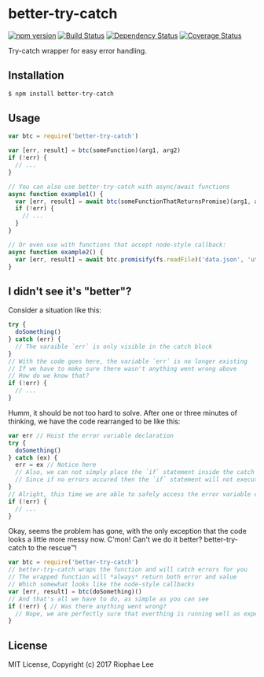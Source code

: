 # better-try-catch

[![npm version](https://badge.fury.io/js/better-try-catch.svg)](https://badge.fury.io/js/better-try-catch) [![Build Status](https://travis-ci.org/riophae/better-try-catch.svg)](https://travis-ci.org/riophae/better-try-catch) [![Dependency Status](https://david-dm.org/riophae/better-try-catch.svg)](https://david-dm.org/riophae/better-try-catch) [![Coverage Status](https://codecov.io/gh/riophae/better-try-catch/branch/master/graph/badge.svg)](https://codecov.io/gh/riophae/better-try-catch)

Try-catch wrapper for easy error handling.

## Installation

```bash
$ npm install better-try-catch
```

## Usage

```javascript
var btc = require('better-try-catch')

var [err, result] = btc(someFunction)(arg1, arg2)
if (!err) {
  // ...
}

// You can also use better-try-catch with async/await functions
async function example1() {
  var [err, result] = await btc(someFunctionThatReturnsPromise)(arg1, arg2)
  if (!err) {
    // ...
  }
}

// Or even use with functions that accept node-style callback:
async function example2() {
  var [err, result] = await btc.promisify(fs.readFile)('data.json', 'utf8')
}
```

## I didn't see it's "better"?

Consider a situation like this:

```javascript
try {
  doSomething()
} catch (err) {
  // The varaible `err` is only visible in the catch block
}
// With the code goes here, the variable `err` is no longer existing
// If we have to make sure there wasn't anything went wrong above
// How do we know that?
if (!err) {
  // ...
}
```

Humm, it should be not too hard to solve. After one or three minutes of thinking, we have the code rearranged to be like this:

```javascript
var err // Hoist the error variable declaration
try {
  doSomething()
} catch (ex) {
  err = ex // Notice here
  // Also, we can not simply place the `if` statement inside the catch block
  // Since if no errors occured then the `if` statement will not execute at all
}
// Alright, this time we are able to safely access the error variable outside the try-catch block
if (!err) {
  // ...
}
```

Okay, seems the problem has gone, with the only exception that the code looks a little more messy now. C'mon! Can't we do it better? better-try-catch to the rescue™!

```javascript
var btc = require('better-try-catch')
// better-try-catch wraps the function and will catch errors for you
// The wrapped function will *always* return both error and value
// Which somewhat looks like the node-style callbacks
var [err, result] = btc(doSomething)()
// And that's all we have to do, as simple as you can see
if (!err) { // Was there anything went wrong?
  // Nope, we are perfectly sure that everthing is running well as expected! :D
}
```

## License

MIT License, Copyright (c) 2017 Riophae Lee
